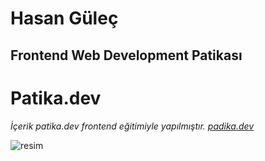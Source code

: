 # Hasan Güleç
## Frontend Web Development Patikası
# Patika.dev
*İçerik patika.dev frontend eğitimiyle yapılmıştır. [padika.dev](https://app.patika.dev/paths)*

![resim]()
